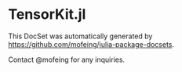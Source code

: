 # TensorKit.jl

This DocSet was automatically generated by https://github.com/mofeing/julia-package-docsets.

Contact @mofeing for any inquiries.
